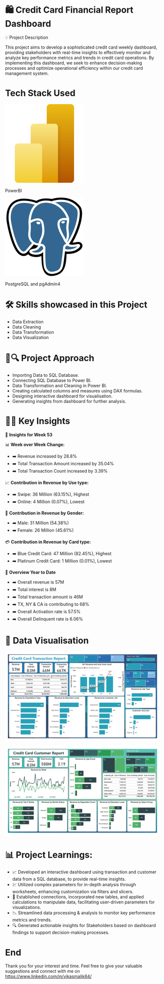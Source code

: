 # 🛍️ Credit Card Financial Report Dashboard

💡 Project Description

This project aims to develop a sophisticated credit card weekly dashboard, providing stakeholders with real-time insights to effectively monitor and analyze key performance metrics and trends in credit card operations. By implementing this dashboard, we seek to enhance decision-making processes and optimize operational efficiency within our credit card management system.

# Tech Stack Used

![PowerBI](https://github.com/VikasMalik64/Images/blob/7960f298e77adf6bade233462a06b4b5e3aeaa53/Credit%20Card%20Financial%20Report/New_Power_BI_Logo.svg%20(1).png)     

PowerBI                                                                         

![postgresql](https://github.com/VikasMalik64/Images/blob/6d3c58b28c9ace3846d807cd4430cd275937be8c/Music%20Store%20SQL/postgresql-logo-svgrepo-com.png)

PostgreSQL and pgAdmin4

# 🛠️ Skills showcased in this Project

- Data Extraction
- Data Cleaning
- Data Transformation
- Data Visualization


# 📅🔍 Project Approach

- Importing Data to SQL Database.
- Connecting SQL Database to Power BI.
- Data Transformation and Cleaning in Power BI.
- Creating calculated columns and measures using DAX formulas.
- Designing interactive dashboard for visualisation.
- Generating insights from dashboard for further analysis.

# 🧠💡 Key Insights

🎌 **Insights for Week 53**

📊 **Week over Week Change:**
   - ➡️ Revenue increased by 28.8%
   - ➡️ Total Transaction Amount increased by 35.04%
   - ➡️ Total Transaction Count increased by 3.39%

📈 **Contribution in Revenue by Use type:**
   - ➡️ Swipe: 36 Million (63.15%), Highest
   - ➡️ Online: 4 Million (0.07%), Lowest

👫 **Contribution in Revenue by Gender:**
   - ➡️ Male: 31 Million (54.38%)
   - ➡️ Female: 26 Million (45.61%)

💳 **Contribution in Revenue by Card type:**
   - ➡️ Blue Credit Card: 47 Million (82.45%), Highest
   - ➡️ Platinum Credit Card: 1 Million (0.01%), Lowest

📆 **Overview Year to Date**
   - ➡️ Overall revenue is 57M
   - ➡️ Total interest is 8M
   - ➡️ Total transaction amount is 46M
   - ➡️ TX, NY & CA is contributing to 68%
   - ➡️ Overall Activation rate is 57.5%
   - ➡️ Overall Delinquent rate is 6.06%

# 📸 Data Visualisation

![Credit_Card_Transaction_Report_Dashboard](https://github.com/VikasMalik64/Images/blob/8e89556ac85053127d8b43257f3be65f837781f6/Credit%20Card%20Financial%20Report/1715171970232-05ef03fb-fe30-46bc-9b92-7c57b4be9f31_1.jpg)

![Credit_Card_Customer_Report_Dashboard](https://github.com/VikasMalik64/Images/blob/8e89556ac85053127d8b43257f3be65f837781f6/Credit%20Card%20Financial%20Report/1715171870631-bba79085-838a-40ae-b872-0d646aada0be_1.jpg)

# 📊 **Project Learnings:**
- 📈 Developed an interactive dashboard using transaction and customer data from a SQL database, to provide real-time insights.
- 💹 Utilized complex parameters for in-depth analysis through worksheets, enhancing customization via filters and slicers.
- 🔄 Established connections, incorporated new tables, and applied calculations to manipulate data, facilitating user-driven parameters for visualizations.
- 📉 Streamlined data processing & analysis to monitor key performance metrics and trends.
- 🔍 Generated actionable insights for Stakeholders based on dashboard findings to support decision-making processes.

# End
Thank you for your interest and time. Feel free to give your valuable suggestions and connect with me on https://www.linkedin.com/in/vikasmalik64/

